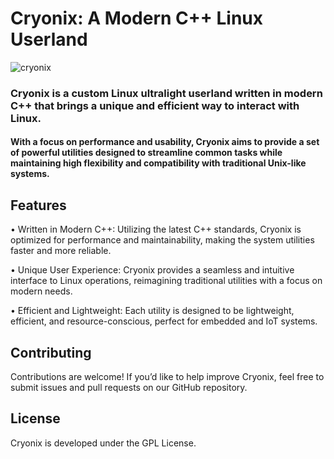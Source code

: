# Cryonix: A Modern C++ Linux Userland
![cryonix](https://github.com/user-attachments/assets/528d7e42-03b5-4c1b-a390-65f463b3a1de)


### Cryonix is a custom Linux ultralight userland written in modern C++ that brings a unique and efficient way to interact with Linux. 

#### With a focus on performance and usability, Cryonix aims to provide a set of powerful utilities designed to streamline common tasks while maintaining high flexibility and compatibility with traditional Unix-like systems.

## Features
•	Written in Modern C++: Utilizing the latest C++ standards, Cryonix is optimized for performance and maintainability, making the system utilities faster and more reliable.

•	Unique User Experience: Cryonix provides a seamless and intuitive interface to Linux operations, reimagining traditional utilities with a focus on modern needs.

•	Efficient and Lightweight: Each utility is designed to be lightweight, efficient, and resource-conscious, perfect for embedded and IoT systems.


## Contributing

Contributions are welcome! If you’d like to help improve Cryonix, feel free to submit issues and pull requests on our GitHub repository.

## License

Cryonix is developed under the GPL License.
